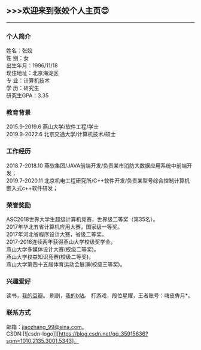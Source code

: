 ## >>>欢迎来到张姣个人主页:blush:
___
  
### 个人简介

姓名：张姣  
性    别：女  
出生年月：1996/11/18  
现住地址：北京海淀区  
专    业：计算机技术  
学    历：研究生  
研究生GPA：3.35  


### 教育背景

2015.9-2019.6    燕山大学/软件工程/学士  
2019.9-2022.6 北京交通大学/计算机技术/硕士  


### 工作经历

2018.7-2018.10    燕软集团/JAVA前端开发/负责某市消防大数据应用系统中前端开发；  
2019.7-2020.11   北京机电工程研究所/C++软件开发/负责某型号综合控制计算机嵌入式c++软件研发；


### 荣誉奖励

ASC2018世界大学生超级计算机竞赛，世界级二等奖（第35名）。  
2017年华北五省计算机应用大赛，国家级一等奖。  
2017年河北省程序设计大赛，省级二等奖。  
2017-2018连续两年获得燕山大学校级奖学金。  
燕山大学多媒体设计大赛(校级二等奖)。  
燕山大学权益知识竞赛(校级二等奖)。  
燕山大学第四十五届体育运动会展演(校级三等奖)。  


### 兴趣爱好

读书，[我的豆瓣](https://www.douban.com/people/jiaozhangbjtu/"悬停显示")。  
刷剧，[我的b站](https://space.bilibili.com/285279877"悬停显示")。  
打游戏，段位星耀，王者账号：嗨皮犇月*。  


### 联系方式

邮箱：jiaozhang_99@sina.com。  
CSDN:[![csdn-logo]][https://blog.csdn.net/qq_35915636?spm=1010.2135.3001.5343]。  
